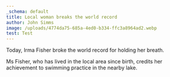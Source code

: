 ```yaml
---
_schema: default
title: Local woman breaks the world record
author: John Simms
image: /uploads/4774da75-685a-4ed0-b334-ffc3a8964ad2.webp
test: Test
---
```

Today, Irma Fisher broke the world record for holding her breath.

Ms Fisher, who has lived in the local area since birth, credits her achievement to swimming practice in the nearby lake.
